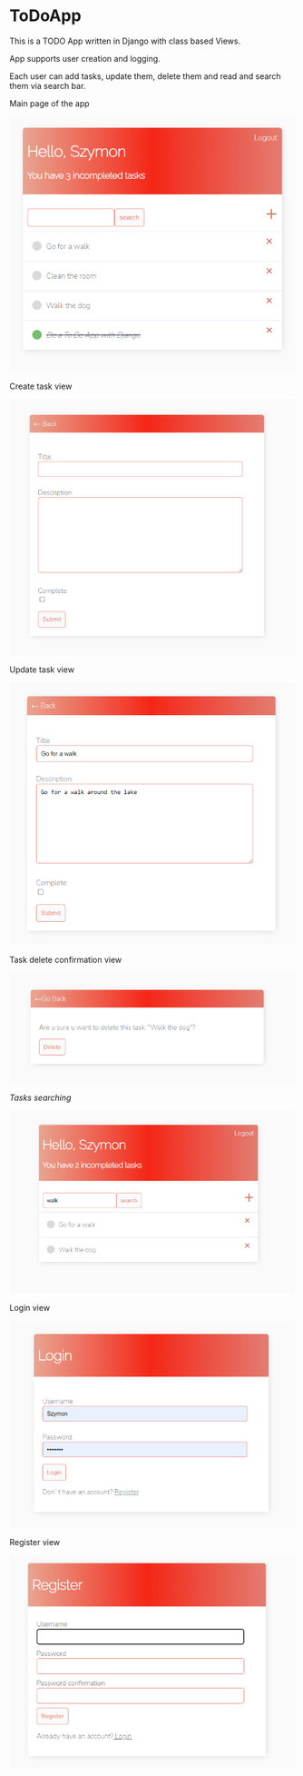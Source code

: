 # ToDoApp
This is a TODO App written in Django with class based Views.

App supports user creation and logging.

Each user can add tasks, update them, delete them and read and search them via search bar.

Main page of the app


![main page of the app](https://github.com/sDebski/ToDoApp/blob/master/images/tasks.png?raw=true)



Create task view


![Create task view](https://github.com/sDebski/ToDoApp/blob/master/images/create-task.png?raw=true)


Update task view


![Update task view](https://github.com/sDebski/ToDoApp/blob/master/images/update-task.png?raw=true)


Task delete confirmation view


![Task delete confirmation view](https://github.com/sDebski/ToDoApp/blob/master/images/delete-task.png?raw=true)


*Tasks searching*


![*Tasks searching*](https://github.com/sDebski/ToDoApp/blob/master/images/tasks-search.png?raw=true)


Login view


![Login view](https://github.com/sDebski/ToDoApp/blob/master/images/login.png?raw=true)


Register view


![Register view](https://github.com/sDebski/ToDoApp/blob/master/images/register.png?raw=true)


